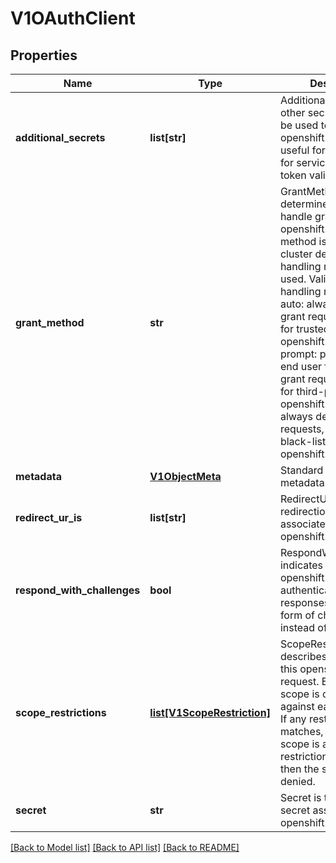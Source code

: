 # V1OAuthClient

## Properties
Name | Type | Description | Notes
------------ | ------------- | ------------- | -------------
**additional_secrets** | **list[str]** | AdditionalSecrets holds other secrets that may be used to identify the openshift.client.  This is useful for rotation and for service account token validation | [optional] 
**grant_method** | **str** | GrantMethod determines how to handle grants for this openshift.client. If no method is provided, the cluster default grant handling method will be used. Valid grant handling methods are:  - auto:   always approves grant requests, useful for trusted openshift.clients  - prompt: prompts the end user for approval of grant requests, useful for third-party openshift.clients  - deny:   always denies grant requests, useful for black-listed openshift.clients | [optional] 
**metadata** | [**V1ObjectMeta**](V1ObjectMeta.md) | Standard object&#39;s metadata. | [optional] 
**redirect_ur_is** | **list[str]** | RedirectURIs is the valid redirection URIs associated with a openshift.client | [optional] 
**respond_with_challenges** | **bool** | RespondWithChallenges indicates whether the openshift.client wants authentication needed responses made in the form of challenges instead of redirects | [optional] 
**scope_restrictions** | [**list[V1ScopeRestriction]**](V1ScopeRestriction.md) | ScopeRestrictions describes which scopes this openshift.client can request.  Each requested scope is checked against each restriction.  If any restriction matches, then the scope is allowed. If no restriction matches, then the scope is denied. | [optional] 
**secret** | **str** | Secret is the unique secret associated with a openshift.client | [optional] 

[[Back to Model list]](../README.md#documentation-for-models) [[Back to API list]](../README.md#documentation-for-api-endpoints) [[Back to README]](../README.md)


